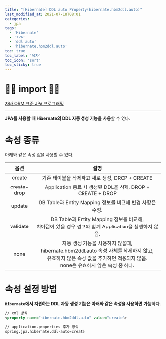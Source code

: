 ```yaml
---
title: "[Hibernate] DDL auto Property(hibernate.hbm2ddl.auto)"
last_modified_at: 2021-07-18T08:01
categories: 
  - jpa
tags: 
  - 'Hibernate' 
  - 'JPA' 
  - 'ddl auto' 
  - 'hibernate.hbm2ddl.auto'
toc: true
toc_label: '목차'
toc_icon: 'sort'
toc_sticky: true
---
```


# 🙆‍♂️ import 🙇‍♂️

[자바 ORM 표준 JPA 프로그래밍](https://www.aladin.co.kr/shop/wproduct.aspx?ItemId=62681446)


---


**JPA를 사용할 때 Hibernate의 DDL 자동 생성 기능을 사용**할 수 있다.



# 속성 종류

아래와 같은 속성 값을 사용할 수 있다.

|옵션|설명|
|:--:|:--:|
|create|기존 테이블을 삭제하고 새로 생성, DROP + CREATE|
|create-drop| Application 종료 시 생성된 DDL을 삭제, DROP + CREATE + DROP|
|update| DB Table과 Entity Mapping 정보를 비교해 변경 사항은 수정.|
|validate| DB Table과 Entity Mapping 정보를 비교해, <br>차이점이 있을 경우 경고와 함께 Application을 실행하지 않음.|
|none| 자동 생성 기능을 사용하지 않을때, hibernate.hbm2ddl.auto 속성 자체를 삭제하지 않고, <br> 유효하지 않은 속성 값을 추가하면 적용되지 않음.<br> none은 유효하지 않은 속성 중 하나.|

# 속성 설정 방법

**`Hibernate`에서 지원하는 DDL 자동 생성 기능은 아래와 같은 속성을 사용하면 가능**하다.

```xml
// xml 방식
<property name="hibernate.hbm2ddl.auto" value="create">

// application.properties 추가 방식
spring.jpa.hibernate.ddl-auto=create
```

